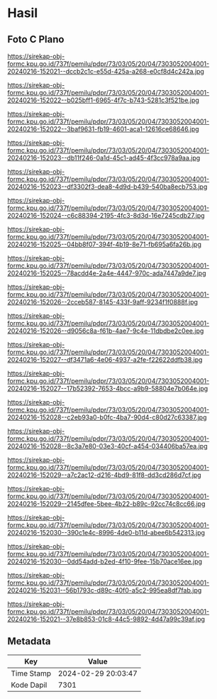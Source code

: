 # Hasil

## Foto C Plano

https://sirekap-obj-formc.kpu.go.id/737f/pemilu/pdpr/73/03/05/20/04/7303052004001-20240216-152021--dccb2c1c-e55d-425a-a268-e0cf8d4c242a.jpg

https://sirekap-obj-formc.kpu.go.id/737f/pemilu/pdpr/73/03/05/20/04/7303052004001-20240216-152022--b025bff1-6965-4f7c-b743-5281c3f521be.jpg

https://sirekap-obj-formc.kpu.go.id/737f/pemilu/pdpr/73/03/05/20/04/7303052004001-20240216-152022--3baf9631-fb19-4601-aca1-12616ce68646.jpg

https://sirekap-obj-formc.kpu.go.id/737f/pemilu/pdpr/73/03/05/20/04/7303052004001-20240216-152023--db11f246-0a1d-45c1-ad45-4f3cc978a9aa.jpg

https://sirekap-obj-formc.kpu.go.id/737f/pemilu/pdpr/73/03/05/20/04/7303052004001-20240216-152023--df3302f3-dea8-4d9d-b439-540ba8ecb753.jpg

https://sirekap-obj-formc.kpu.go.id/737f/pemilu/pdpr/73/03/05/20/04/7303052004001-20240216-152024--c6c88394-2195-4fc3-8d3d-16e7245cdb27.jpg

https://sirekap-obj-formc.kpu.go.id/737f/pemilu/pdpr/73/03/05/20/04/7303052004001-20240216-152025--04bb8f07-394f-4b19-8e71-fb695a6fa26b.jpg

https://sirekap-obj-formc.kpu.go.id/737f/pemilu/pdpr/73/03/05/20/04/7303052004001-20240216-152025--78acdd4e-2a4e-4447-970c-ada7447a9de7.jpg

https://sirekap-obj-formc.kpu.go.id/737f/pemilu/pdpr/73/03/05/20/04/7303052004001-20240216-152026--2cceb587-8145-433f-9aff-9234f1f0888f.jpg

https://sirekap-obj-formc.kpu.go.id/737f/pemilu/pdpr/73/03/05/20/04/7303052004001-20240216-152026--d9056c8a-f61b-4ae7-9c4e-11dbdbe2c0ee.jpg

https://sirekap-obj-formc.kpu.go.id/737f/pemilu/pdpr/73/03/05/20/04/7303052004001-20240216-152027--df3471a6-4e06-4937-a2fe-f22622ddfb38.jpg

https://sirekap-obj-formc.kpu.go.id/737f/pemilu/pdpr/73/03/05/20/04/7303052004001-20240216-152027--17b52392-7653-4bcc-a9b9-58804e7b064e.jpg

https://sirekap-obj-formc.kpu.go.id/737f/pemilu/pdpr/73/03/05/20/04/7303052004001-20240216-152028--c2eb93a0-b0fc-4ba7-90d4-c80d27c63387.jpg

https://sirekap-obj-formc.kpu.go.id/737f/pemilu/pdpr/73/03/05/20/04/7303052004001-20240216-152028--8c3a7e80-03e3-40cf-a454-034406ba57ea.jpg

https://sirekap-obj-formc.kpu.go.id/737f/pemilu/pdpr/73/03/05/20/04/7303052004001-20240216-152029--a7c2ac12-d216-4bd9-81f8-dd3cd286d7cf.jpg

https://sirekap-obj-formc.kpu.go.id/737f/pemilu/pdpr/73/03/05/20/04/7303052004001-20240216-152029--2145dfee-5bee-4b22-b89c-92cc74c8cc66.jpg

https://sirekap-obj-formc.kpu.go.id/737f/pemilu/pdpr/73/03/05/20/04/7303052004001-20240216-152030--390c1e4c-8996-4de0-b11d-abee6b542313.jpg

https://sirekap-obj-formc.kpu.go.id/737f/pemilu/pdpr/73/03/05/20/04/7303052004001-20240216-152030--0dd54add-b2ed-4f10-9fee-15b70ace16ee.jpg

https://sirekap-obj-formc.kpu.go.id/737f/pemilu/pdpr/73/03/05/20/04/7303052004001-20240216-152031--56b1793c-d89c-40f0-a5c2-995ea8df7fab.jpg

https://sirekap-obj-formc.kpu.go.id/737f/pemilu/pdpr/73/03/05/20/04/7303052004001-20240216-152021--37e8b853-01c8-44c5-9892-4d47a99c39af.jpg


## Metadata

| Key        | Value               |
| ---------- | ------------------- |
| Time Stamp | 2024-02-29 20:03:47 |
| Kode Dapil | 7301                |



